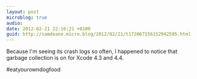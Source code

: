 ```yaml
---
layout: post
microblog: true
audio: 
date: 2012-02-21 22:16:21 +0100
guid: http://samdeane.micro.blog/2012/02/21/t172067156152942595.html
---
```

Because I'm seeing its crash logs so often, I happened to notice that garbage collection is on for Xcode 4.3 and 4.4.

#eatyourowndogfood

